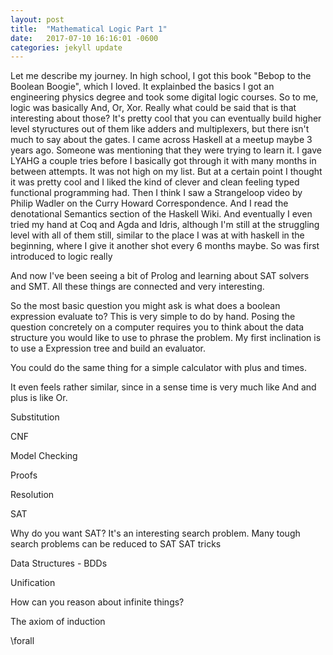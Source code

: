 ```yaml
---
layout: post
title:  "Mathematical Logic Part 1"
date:   2017-07-10 16:16:01 -0600
categories: jekyll update
---
```



Let me describe my journey.
In high school, I got this book "Bebop to the Boolean Boogie", which I loved. It explainbed the basics 
I got an engineering physics degree and took some digital logic courses.
So to me, logic was basically And, Or, Xor. Really what could be said that is that interesting about those? It's pretty cool that you can eventually build higher level styructures out of them like adders and multiplexers, but there isn't much to say about the gates.
I came across Haskell at a meetup maybe 3 years ago. Someone was mentioning that they were trying to learn it. I gave LYAHG a couple tries before I basically got through it with many months in between attempts. It was not high on my list.
But at a certain point I thought it was pretty cool and I liked the kind of clever and clean feeling typed functional programming had.
Then I think I saw a Strangeloop video by Philip Wadler on the Curry Howard Correspondence.
And I read the denotational Semantics section of the Haskell Wiki.
And eventually I even tried my hand at Coq and Agda and Idris, although I'm still at the struggling level with all of them still, similar to the place I was at with haskell in the beginning, where I give it another shot every 6 months maybe.
So  was first introduced to logic really

And now I've been seeing a bit of Prolog and learning about SAT solvers and SMT. All these things are connected and very interesting.

So the most basic question you might ask is what does a boolean expression evaluate to?
This is very simple to do by hand.
Posing the question concretely on a computer requires you to think about the data structure you would like to use to phrase the problem. My first inclination is to use a Expression tree and build an evaluator.

You could do the  same thing for a simple calculator with plus and times.

It even feels rather similar, since in a sense time is very much like And and plus is like Or.





Substitution


CNF

Model Checking

Proofs

Resolution

SAT

Why do you want SAT? It's an interesting search problem. Many tough search problems can be reduced to SAT
SAT tricks

Data Structures - BDDs



Unification









How can you reason about infinite things?

The axiom of induction



\forall
